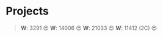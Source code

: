 Projects
========



>**W**: 3291 :heart_eyes:
>**W**: 14006 :heart_eyes:
>**W**: 21033 :heart_eyes:
>**W**: 11412 (2C) :heart_eyes:



